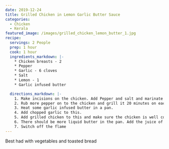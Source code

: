 ```yaml
---
date: 2019-12-24
title: Grilled Chicken in Lemon Garlic Butter Sauce
categories:
  - Chicken
  - Kerala
featured_image: /images/grilled_chicken_lemon_butter_1.jpg
recipe:
  servings: 2 People
  prep: 1 hour
  cook: 1 hour
  ingredients_markdown: |-
    * Chicken breasts - 2
    * Pepper
    * Garlic - 6 cloves
    * Salt
    * Lemon - 1
    * Garlic infused butter

  directions_markdown: |-
    1. Make incisions on the chicken. Add Pepper and salt and marinate for an hour.
    2. Rub more pepper on to the chicken and grill it 20 minutes on each side.
    3. Heat some garlic infused butter in a pan.
    4. Add chopped garlic to this.
    5. Add grilled chicken to this and make sure the chicken is well coated in butter.
    6. There should be more liquid butter in the pan. Add the juice of one lemon into this
    7. Switch off the flame
---
```


Best had with vegetables and toasted bread

